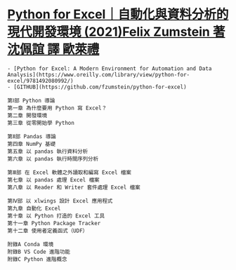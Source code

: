 # [Python for Excel｜自動化與資料分析的現代開發環境 (2021)Felix Zumstein 著 沈佩誼 譯 歐萊禮](https://www.tenlong.com.tw/products/9789865029340?list_name=srh) 
    - [Python for Excel: A Modern Environment for Automation and Data Analysis](https://www.oreilly.com/library/view/python-for-excel/9781492080992/)
    - [GITHUB](https://github.com/fzumstein/python-for-excel) 
 
 ```
第Ⅰ部 Python 導論
第一章 為什麼要用 Python 寫 Excel？
第二章 開發環境
第三章 從零開始學 Python

第Ⅱ部 Pandas 導論
第四章 NumPy 基礎
第五章 以 pandas 執行資料分析
第六章 以 pandas 執行時間序列分析

第Ⅲ部 在 Excel 軟體之外讀取和編寫 Excel 檔案
第七章 以 pandas 處理 Excel 檔案
第八章 以 Reader 和 Writer 套件處理 Excel 檔案

第Ⅳ部 以 xlwings 設計 Excel 應用程式
第九章 自動化 Excel
第十章 以 Python 打造的 Excel 工具
第十一章 Python Package Tracker
第十二章 使用者定義函式（UDF）

附錄A Conda 環境
附錄B VS Code 進階功能
附錄C Python 進階概念
 ```
